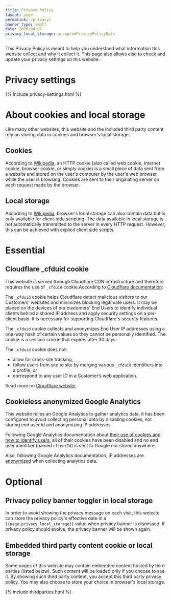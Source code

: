 ```yaml
---
title: Privacy Policy
layout: page
permalink: /privacy/
banner_type: small
date: 2020-04-07
privacy_local_storage: acceptedPrivacyPolicyDate
---
```


This Privacy Policy is meant to help you understand what information this website collect and why it collect it. This page also allows also to check and update your privacy settings on this website.

# Privacy settings

{% include privacy-settings.html %}

# About cookies and local storage

Like many other websites, this website and the included third party content rely on storing data in cookies and browser's local storage.

## Cookies

According to [Wikipedia](https://en.wikipedia.org/wiki/HTTP_cookie), an HTTP cookie (also called web cookie, Internet cookie, browser cookie, or simply cookie) is a small piece of data sent from a website and stored on the user's computer by the user's web browser while the user is browsing. Cookies are sent to their originating server on each request made by the browser.

## Local storage

According to [Wikipedia](https://en.wikipedia.org/wiki/Web_storage), browser's local storage can also contain data but is only available for client-side scripting. The data available in local storage is not automatically transmitted to the server in every HTTP request. However, this can be achieved with explicit client side scripts.

# Essential

## Cloudflare _cfduid cookie

This website is served through Cloudflare CDN infrastructure and therefore requires the use of `_cfduid` cookie.According to [Cloudflare documentation](https://support.cloudflare.com/hc/en-us/articles/200170156-Understanding-the-Cloudflare-Cookies#12345682.):

The `_cfduid` cookie helps Cloudflare detect malicious visitors to our Customers’ websites and minimizes blocking legitimate users. It may be placed on the devices of our customers' End Users to identify individual clients behind a shared IP address and apply security settings on a per-client basis. It is necessary for supporting Cloudflare's security features.

The `_cfduid` cookie collects and anonymizes End User IP addresses using a one-way hash of certain values so they cannot be personally identified. The cookie is a session cookie that expires after 30 days.

The `_cfduid` cookie does not:

- allow for cross-site tracking,
- follow users from site to site by merging various `_cfduid` identifiers into a profile, or
- correspond to any user ID in a Customer’s web application.

Read more on [Cloudflare website](https://support.cloudflare.com/hc/en-us/articles/200170156-Understanding-the-Cloudflare-Cookies#12345682.)

## Cookieless anonymized Google Analytics

This website relies an Google Analytics to gather analytics data, it has been configured to avoid collecting personal data by disabling cookies, not storing end user id and anonymizing IP addresses.

Following Google Analytics documentation about [their use of cookies and how to identify users](https://developers.google.com/analytics/devguides/collection/analyticsjs/cookies-user-id#disabling_cookies), all of their cookies have been disabled and no end user identifier (named `clientId`) is sent to Google nor stored anywhere.

Also, following Google Analytics documentation, IP addresses are [anonymized](https://support.google.com/analytics/answer/2763052?hl=en) when collecting analytics data.

# Optional

## Privacy policy banner toggler in local storage

In order to avoid showing the privacy message on each visit, this website can store the privacy policy's effective date in a `{{page.privacy_local_storage}}` value when privacy banner is dismissed. If privacy policy should evolve, the privacy banner will be shown again.

## Embedded third party content cookie or local storage

Some pages of this website may contain embedded content hosted by third parties (listed below). Such content will be loaded only if you choose to see it. By showing such third party content, you accept this third party privacy policy. You may also choose to store your choice in browser's local storage.

{% include thirdparties.html %}


